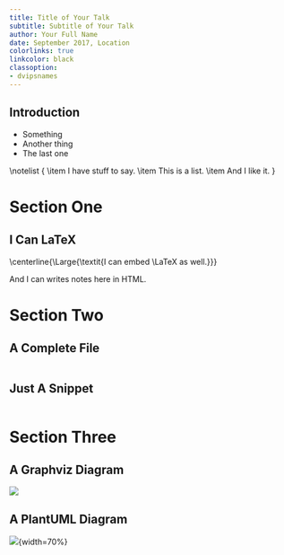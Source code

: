```yaml
---
title: Title of Your Talk
subtitle: Subtitle of Your Talk
author: Your Full Name
date: September 2017, Location
colorlinks: true
linkcolor: black
classoption:
- dvipsnames
---
```


## Introduction

- Something
- Another thing
- The last one

\notelist {
  \item I have stuff to say.
  \item This is a list.
  \item And I like it.
}

# Section One

## I Can LaTeX

\centerline{\Large{\textit{I can embed \LaTeX as well.}}}

<div class="notes">
And I can writes notes here in HTML.
</div>

# Section Two

## A Complete File

``` {.c include=src/listings/hello.c}
```

## Just A Snippet

``` {.c include=src/listings/hello.h snippet=the-good-part dedent=4}
```

# Section Three

## A Graphviz Diagram

![](../diagrams/door.png)

## A PlantUML Diagram

![](../uml/activity.png){width=70%}
